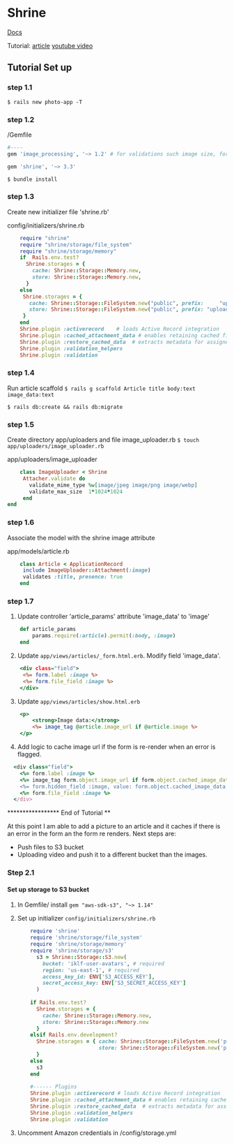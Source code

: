 # Shrine

[Docs](shrinerb.com)

Tutorial: [article](https://www.microverse.org/blog/rails-image-upload-using-shrine) [youtube video](https://www.youtube.com/watch?v=jx2CAQrXaMg&feature=emb_logo)

## Tutorial Set up

### step 1.1

`$ rails new photo-app -T`

### step 1.2

/Gemfile

``` ruby
#----
gem 'image_processing', '~> 1.2' # for validations such image size, format, etc

gem 'shrine', '~> 3.3'
```
`$ bundle install`

### step 1.3

Create new initializer file 'shrine.rb'

config/initializers/shrine.rb

```ruby
	require "shrine"
	require "shrine/storage/file_system"
	require "shrine/storage/memory"
	if  Rails.env.test?
	  Shrine.storages = {
	    cache: Shrine::Storage::Memory.new,
	    store: Shrine::Storage::Memory.new,
	  }
	else
	 Shrine.storages = {
	   cache: Shrine::Storage::FileSystem.new("public", prefix:     "uploads/cache"), # temporary
	   store: Shrine::Storage::FileSystem.new("public", prefix: "uploads"),       # permanent
	 }
	end
	Shrine.plugin :activerecord    # loads Active Record integration
	Shrine.plugin :cached_attachment_data # enables retaining cached file across form redisplays
	Shrine.plugin :restore_cached_data  # extracts metadata for assigned cached files
	Shrine.plugin :validation_helpers
	Shrine.plugin :validation
```

### step 1.4

Run article scaffold
`$ rails g scaffold Article title body:text image_data:text`

`$ rails db:create && rails db:migrate`

### step 1.5

Create directory app/uploaders and file image_uploader.rb
`$ touch app/uploaders/image_uploader.rb`

app/uploaders/image_uploader
```ruby
	class ImageUploader < Shrine
	 Attacher.validate do
	   validate_mime_type %w[image/jpeg image/png image/webp]
	   validate_max_size  1*1024*1024
	 end
end
```

### step 1.6

Associate the model with the shrine image attribute

app/models/article.rb

```ruby
	class Article < ApplicationRecord
	 include ImageUploader::Attachment(:image)
	 validates :title, presence: true
	end
```

### step 1.7

1. Update controller 'article_params' attribute 'image_data' to 'image'
```ruby
	def article_params
		params.require(:article).permit(:body, :image)
	end
```
2. Update `app/views/articles/_form.html.erb`. Modify field 'image_data'.
```html.erb
	<div class="field">
	 <%= form.label :image %>
	 <%= form.file_field :image %>
	</div>
```
3. Update `app/views/articles/show.html.erb`
```html.erb
	<p>
		<strong>Image data:</strong>
		<%= image_tag @article.image_url if @article.image %>
	</p>
``` 
4. Add logic to cache image url if the form is re-render when an error is flagged.
```ruby
  <div class="field">
    <%= form.label :image %>
    <%= image_tag form.object.image_url if form.object.cached_image_data %>
    <%= form.hidden_field :image, value: form.object.cached_image_data %>
    <%= form.file_field :image %>
  </div>
```

***************** End of Tutorial **

At this point I am able to add a picture to an article and it caches if there is an error in the form an the form re renders.
Next steps are:

- Push files to S3 bucket
- Uploading video and push it to a different bucket than the images.

### Step 2.1

#### Set up storage to S3 bucket

1. In Gemfile/ install
	 `gem "aws-sdk-s3", "~> 1.14"`

2. Set up initializer 
	`config/initializers/shrine.rb`

	```ruby
		require 'shrine'
		require 'shrine/storage/file_system'
		require 'shrine/storage/memory'
		require 'shrine/storage/s3'
		  s3 = Shrine::Storage::S3.new(
		    bucket: 'iklf-user-avatars', # required
		    region: 'us-east-1', # required
		    access_key_id: ENV['S3_ACCESS_KEY'],
		    secret_access_key: ENV['S3_SECRET_ACCESS_KEY']
		  )
		
		if Rails.env.test?
		  Shrine.storages = {
		    cache: Shrine::Storage::Memory.new,
		    store: Shrine::Storage::Memory.new
		  }
		elsif Rails.env.development?
		  Shrine.storages = { cache: Shrine::Storage::FileSystem.new('public', prefix: 'uploads/cache'), # temporary
		                      store: Shrine::Storage::FileSystem.new('public', prefix: 'uploads') # permanent
		  }
		else
		  s3
		end
		
		#------ Plugins
		Shrine.plugin :activerecord # loads Active Record integration
		Shrine.plugin :cached_attachment_data # enables retaining cached file across form redisplays
		Shrine.plugin :restore_cached_data  # extracts metadata for assigned cached files
		Shrine.plugin :validation_helpers
		Shrine.plugin :validation
	```

3. Uncomment Amazon credentials in /config/storage.yml


